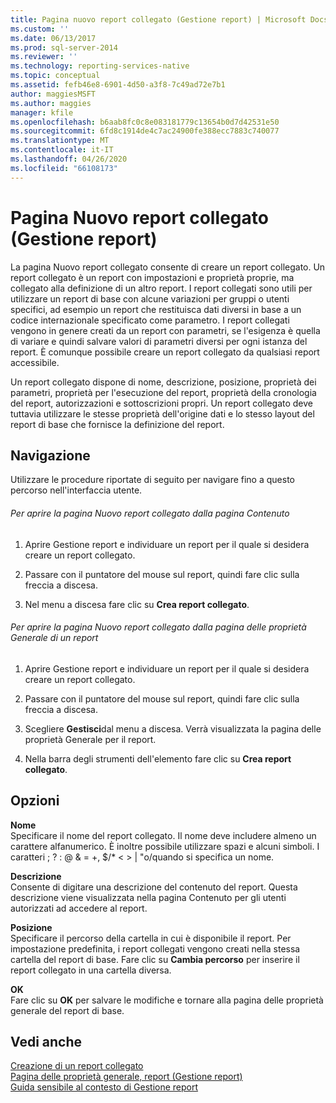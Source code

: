 ```yaml
---
title: Pagina nuovo report collegato (Gestione report) | Microsoft Docs
ms.custom: ''
ms.date: 06/13/2017
ms.prod: sql-server-2014
ms.reviewer: ''
ms.technology: reporting-services-native
ms.topic: conceptual
ms.assetid: fefb46e8-6901-4d50-a3f8-7c49ad72e7b1
author: maggiesMSFT
ms.author: maggies
manager: kfile
ms.openlocfilehash: b6aab8fc0c8e083181779c13654b0d7d42531e50
ms.sourcegitcommit: 6fd8c1914de4c7ac24900fe388ecc7883c740077
ms.translationtype: MT
ms.contentlocale: it-IT
ms.lasthandoff: 04/26/2020
ms.locfileid: "66108173"
---
```

# <a name="new-linked-report-page-report-manager"></a>Pagina Nuovo report collegato (Gestione report)
  La pagina Nuovo report collegato consente di creare un report collegato. Un report collegato è un report con impostazioni e proprietà proprie, ma collegato alla definizione di un altro report. I report collegati sono utili per utilizzare un report di base con alcune variazioni per gruppi o utenti specifici, ad esempio un report che restituisca dati diversi in base a un codice internazionale specificato come parametro. I report collegati vengono in genere creati da un report con parametri, se l'esigenza è quella di variare e quindi salvare valori di parametri diversi per ogni istanza del report. È comunque possibile creare un report collegato da qualsiasi report accessibile.  
  
 Un report collegato dispone di nome, descrizione, posizione, proprietà dei parametri, proprietà per l'esecuzione del report, proprietà della cronologia del report, autorizzazioni e sottoscrizioni propri. Un report collegato deve tuttavia utilizzare le stesse proprietà dell'origine dati e lo stesso layout del report di base che fornisce la definizione del report.  
  
## <a name="navigation"></a>Navigazione  
 Utilizzare le procedure riportate di seguito per navigare fino a questo percorso nell'interfaccia utente.  
  
###### <a name="to-open-the-new-linked-report-page-from-the-contents-page"></a>Per aprire la pagina Nuovo report collegato dalla pagina Contenuto  
  
1.  Aprire Gestione report e individuare un report per il quale si desidera creare un report collegato.  
  
2.  Passare con il puntatore del mouse sul report, quindi fare clic sulla freccia a discesa.  
  
3.  Nel menu a discesa fare clic su **Crea report collegato**.  
  
###### <a name="to-open-the-new-linked-report-page-from-the-general-properties-page-of-a-report"></a>Per aprire la pagina Nuovo report collegato dalla pagina delle proprietà Generale di un report  
  
1.  Aprire Gestione report e individuare un report per il quale si desidera creare un report collegato.  
  
2.  Passare con il puntatore del mouse sul report, quindi fare clic sulla freccia a discesa.  
  
3.  Scegliere **Gestisci**dal menu a discesa. Verrà visualizzata la pagina delle proprietà Generale per il report.  
  
4.  Nella barra degli strumenti dell'elemento fare clic su **Crea report collegato**.  
  
## <a name="options"></a>Opzioni  
 **Nome**  
 Specificare il nome del report collegato. Il nome deve includere almeno un carattere alfanumerico. È inoltre possibile utilizzare spazi e alcuni simboli. I caratteri ; ? : \@ & = +, $/* \< > | "o/quando si specifica un nome.  
  
 **Descrizione**  
 Consente di digitare una descrizione del contenuto del report. Questa descrizione viene visualizzata nella pagina Contenuto per gli utenti autorizzati ad accedere al report.  
  
 **Posizione**  
 Specificare il percorso della cartella in cui è disponibile il report. Per impostazione predefinita, i report collegati vengono creati nella stessa cartella del report di base. Fare clic su **Cambia percorso** per inserire il report collegato in una cartella diversa.  
  
 **OK**  
 Fare clic su **OK** per salvare le modifiche e tornare alla pagina delle proprietà generale del report di base.  
  
## <a name="see-also"></a>Vedi anche  
 [Creazione di un report collegato](reports/create-a-linked-report.md)   
 [Pagina delle proprietà generale, report &#40;Gestione report&#41;](../../2014/reporting-services/general-properties-page-reports-report-manager.md)   
 [Guida sensibile al contesto di Gestione report](../../2014/reporting-services/report-manager-f1-help.md)  
  
  
